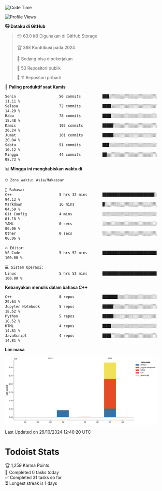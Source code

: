 <!--START_SECTION:waka-->
![Code Time](http://img.shields.io/badge/Code%20Time-81%20hrs%2031%20mins-blue)

![Profile Views](http://img.shields.io/badge/Profil%20dilihat-2-blue)

**🐱 Dataku di GitHub** 

> 📦 63.0 kB Digunakan di GitHub Storage 
 > 
> 🏆 368 Kontribusi pada 2024
 > 
> 💼 Sedang bisa dipekerjakan
 > 
> 📜 53 Repositori publik 
 > 
> 🔑 11 Repositori pribadi 
 > 
📅 **Paling produktif saat Kamis** 

```text
Senin                    56 commits          ███░░░░░░░░░░░░░░░░░░░░░░   11.11 % 
Selasa                   72 commits          ████░░░░░░░░░░░░░░░░░░░░░   14.29 % 
Rabu                     78 commits          ████░░░░░░░░░░░░░░░░░░░░░   15.48 % 
Kamis                    102 commits         █████░░░░░░░░░░░░░░░░░░░░   20.24 % 
Jumat                    101 commits         █████░░░░░░░░░░░░░░░░░░░░   20.04 % 
Sabtu                    51 commits          ███░░░░░░░░░░░░░░░░░░░░░░   10.12 % 
Minggu                   44 commits          ██░░░░░░░░░░░░░░░░░░░░░░░   08.73 % 
```


📊 **Minggu ini menghabiskan waktu di** 

```text
🕑︎ Zona waktu: Asia/Makassar

💬 Bahasa: 
C++                      5 hrs 32 mins       ████████████████████████░   94.12 % 
Markdown                 16 mins             █░░░░░░░░░░░░░░░░░░░░░░░░   04.59 % 
Git Config               4 mins              ░░░░░░░░░░░░░░░░░░░░░░░░░   01.18 % 
YAML                     0 secs              ░░░░░░░░░░░░░░░░░░░░░░░░░   00.06 % 
Other                    0 secs              ░░░░░░░░░░░░░░░░░░░░░░░░░   00.06 % 

🔥 Editor: 
VS Code                  5 hrs 52 mins       █████████████████████████   100.00 % 

💻 Sistem Operasi: 
Linux                    5 hrs 52 mins       █████████████████████████   100.00 % 
```

**Kebanyakan menulis dalam bahasa C++** 

```text
C++                      8 repos             ███████░░░░░░░░░░░░░░░░░░   29.63 % 
Jupyter Notebook         5 repos             █████░░░░░░░░░░░░░░░░░░░░   18.52 % 
Python                   5 repos             █████░░░░░░░░░░░░░░░░░░░░   18.52 % 
HTML                     4 repos             ████░░░░░░░░░░░░░░░░░░░░░   14.81 % 
JavaScript               4 repos             ████░░░░░░░░░░░░░░░░░░░░░   14.81 % 
```



**Lini masa**

![Lines of Code chart](https://raw.githubusercontent.com/yusuf601/yusuf601/main/assets/bar_graph.png)


 Last Updated on 29/10/2024 12:40:20 UTC
<!--END_SECTION:waka-->
# Todoist Stats

<!-- TODO-IST:START -->
🏆  1,259 Karma Points           
🌸  Completed 0 tasks today           
✅  Completed 31 tasks so far           
⏳  Longest streak is 1 days
<!-- TODO-IST:END -->
